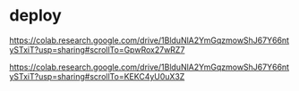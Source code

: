# deploy

https://colab.research.google.com/drive/1BlduNlA2YmGqzmowShJ67Y66ntySTxiT?usp=sharing#scrollTo=GpwRox27wRZ7


https://colab.research.google.com/drive/1BlduNlA2YmGqzmowShJ67Y66ntySTxiT?usp=sharing#scrollTo=KEKC4yU0uX3Z
